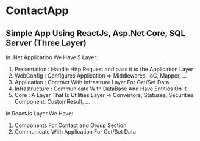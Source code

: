 # ContactApp
Simple App Using ReactJs, Asp.Net Core, SQL Server (Three Layer)
----------------------------------
In .Net Application We Have 5 Layer:
  1) Presentation   : Handle Http Request and pass it to the Application Layer
  2) WebConfig      : Configures Application => Middlewares, IoC, Mapper, ...
  3) Application    : Contract With Infrastrure Layer For Get/Set Data
  4) Infrastructure : Communicate With DataBase And Have Entities On It
  5) Core           : A Layer That Is Utilities Layer => Convertors, Statuses, Securities Component, CustomResult, ...


In ReactJs Layer We Have:
  1) Components For Contact and Group Section
  2) Communicate With Application For Get/Set Data
